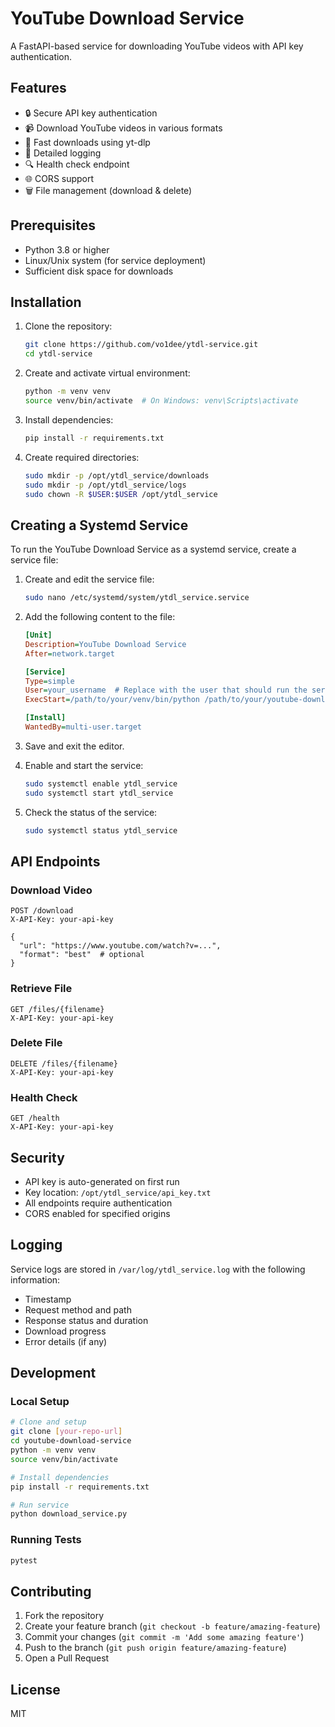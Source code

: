 # YouTube Download Service

A FastAPI-based service for downloading YouTube videos with API key authentication.

## Features

- 🔒 Secure API key authentication
- 📹 Download YouTube videos in various formats
- 🚀 Fast downloads using yt-dlp
- 📝 Detailed logging
- 🔍 Health check endpoint
- 🌐 CORS support
- 🗑️ File management (download & delete)

## Prerequisites

- Python 3.8 or higher
- Linux/Unix system (for service deployment)
- Sufficient disk space for downloads

## Installation

1. Clone the repository:
   ```bash
   git clone https://github.com/vo1dee/ytdl-service.git
   cd ytdl-service
   ```

2. Create and activate virtual environment:
   ```bash
   python -m venv venv
   source venv/bin/activate  # On Windows: venv\Scripts\activate
   ```

3. Install dependencies:
   ```bash
   pip install -r requirements.txt
   ```

4. Create required directories:
   ```bash
   sudo mkdir -p /opt/ytdl_service/downloads
   sudo mkdir -p /opt/ytdl_service/logs
   sudo chown -R $USER:$USER /opt/ytdl_service
   ```

## Creating a Systemd Service

To run the YouTube Download Service as a systemd service, create a service file:

1. Create and edit the service file:
   ```bash
   sudo nano /etc/systemd/system/ytdl_service.service
   ```

2. Add the following content to the file:
   ```ini
   [Unit]
   Description=YouTube Download Service
   After=network.target

   [Service]
   Type=simple
   User=your_username  # Replace with the user that should run the service
   ExecStart=/path/to/your/venv/bin/python /path/to/your/youtube-download-service/download_service.py

   [Install]
   WantedBy=multi-user.target
   ```

3. Save and exit the editor.

4. Enable and start the service:
   ```bash
   sudo systemctl enable ytdl_service
   sudo systemctl start ytdl_service
   ```

5. Check the status of the service:
   ```bash
   sudo systemctl status ytdl_service
   ```

## API Endpoints

### Download Video
```http
POST /download
X-API-Key: your-api-key

{
  "url": "https://www.youtube.com/watch?v=...",
  "format": "best"  # optional
}
```

### Retrieve File
```http
GET /files/{filename}
X-API-Key: your-api-key
```

### Delete File
```http
DELETE /files/{filename}
X-API-Key: your-api-key
```

### Health Check
```http
GET /health
X-API-Key: your-api-key
```

## Security

- API key is auto-generated on first run
- Key location: `/opt/ytdl_service/api_key.txt`
- All endpoints require authentication
- CORS enabled for specified origins

## Logging

Service logs are stored in `/var/log/ytdl_service.log` with the following information:
- Timestamp
- Request method and path
- Response status and duration
- Download progress
- Error details (if any)

## Development

### Local Setup
```bash
# Clone and setup
git clone [your-repo-url]
cd youtube-download-service
python -m venv venv
source venv/bin/activate

# Install dependencies
pip install -r requirements.txt

# Run service
python download_service.py
```

### Running Tests
```bash
pytest
```

## Contributing

1. Fork the repository
2. Create your feature branch (`git checkout -b feature/amazing-feature`)
3. Commit your changes (`git commit -m 'Add some amazing feature'`)
4. Push to the branch (`git push origin feature/amazing-feature`)
5. Open a Pull Request

## License
 
 MIT